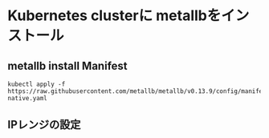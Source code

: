 # Kubernetes clusterに metallbをインストール

## metallb install Manifest

    kubectl apply -f https://raw.githubusercontent.com/metallb/metallb/v0.13.9/config/manifests/metallb-native.yaml

## IPレンジの設定
